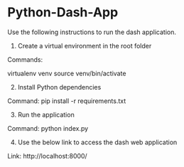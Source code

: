 # Python-Dash-App

Use the following instructions to run the dash application.

1. Create a virtual environment in the root folder

Commands:
 
virtualenv venv
source venv/bin/activate


2. Install Python dependencies

Command:
pip install -r requirements.txt


3. Run the application

Command:
python index.py

4. Use the below link to access the dash web application

Link:
http://localhost:8000/
